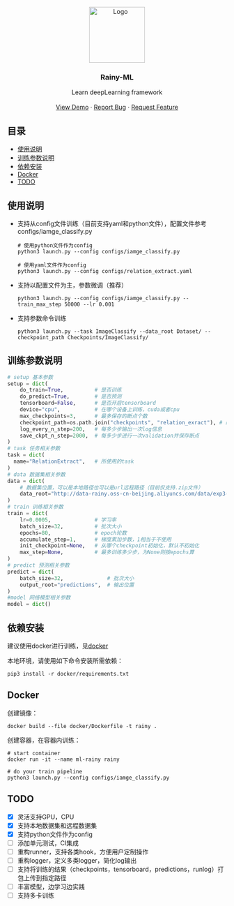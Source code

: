 <div id="top"></div>

<br />
<div align="center">
  <a href="https://github.com/0x404/rainy">
    <img src="http://image-hosting-404.oss-cn-beijing.aliyuncs.com/img/rainy%20(2).png" alt="Logo" width="128" height="128">
  </a>

  <h3 align="center">Rainy-ML</h3>

  <p align="center">
    Learn deepLearning framework
    <br />
    <br />
    <a href="www.0x404.cn">View Demo</a>
    ·
    <a href="https://github.com/0x404/rainy/issues">Report Bug</a>
    ·
    <a href="https://github.com/0x404/rainy/issues">Request Feature</a>
  </p>
</div>

## 目录
   * [使用说明](#使用说明)
   * [训练参数说明](#训练参数说明)
   * [依赖安装](#依赖安装)
   * [Docker](#docker)
   * [TODO](#todo)


## 使用说明

* 支持从config文件训练（目前支持yaml和python文件），配置文件参考configs/iamge_classify.py

  ```shell
  # 使用python文件作为config
  python3 launch.py --config configs/iamge_classify.py

  # 使用yaml文件作为config
  python3 launch.py --config configs/relation_extract.yaml
  ```

* 支持以配置文件为主，参数微调（推荐）

  ```shell
  python3 launch.py --config configs/iamge_classify.py --train_max_step 50000 --lr 0.001
  ```

* 支持参数命令训练

  ```shell
  python3 launch.py --task ImageClassify --data_root Dataset/ --checkpoint_path Checkpoints/ImageClassify/
  ```  

## 训练参数说明

```python
# setup 基本参数
setup = dict(
    do_train=True,          # 是否训练
    do_predict=True,        # 是否预测
    tensorboard=False,      # 是否开启tensorboard
    device="cpu",           # 在哪个设备上训练，cuda或者cpu
    max_checkpoints=3,      # 最多保存的断点个数
    checkpoint_path=os.path.join("checkpoints", "relation_exract"), # 断点保存位置
    log_every_n_step=200,   # 每多少步输出一次log信息
    save_ckpt_n_step=2000,  # 每多少步进行一次validation并保存断点
)
# task 任务相关参数
task = dict(
  name="RelationExtract",   # 所使用的task
)
# data 数据集相关参数
data = dict(
    # 数据集位置，可以是本地路径也可以是url远程路径（目前仅支持.zip文件）
    data_root="http://data-rainy.oss-cn-beijing.aliyuncs.com/data/exp3-data.zip"
)
# train 训练相关参数
train = dict(
    lr=0.0005,              # 学习率
    batch_size=32,          # 批次大小
    epochs=80,              # epoch轮数
    accumulate_step=1,      # 梯度累加步数，1相当于不使用
    init_checkpoint=None,   # 从哪个checkpoint初始化，默认不初始化
    max_step=None,          # 最多训练多少步，为None则按epochs算
)
# predict 预测相关参数
predict = dict(
    batch_size=32,              # 批次大小            
    output_root="predictions",  # 输出位置
)
#model 网络模型相关参数
model = dict()

```

## 依赖安装

建议使用docker进行训练，见[docker](#docker)

本地环境，请使用如下命令安装所需依赖：

```shell
pip3 install -r docker/requirements.txt
```

## Docker

创建镜像：

```shell
docker build --file docker/Dockerfile -t rainy .
```

创建容器，在容器内训练：

```shell
# start container
docker run -it --name ml-rainy rainy

# do your train pipeline
python3 launch.py --config configs/iamge_classify.py

```

## TODO

- [x] 灵活支持GPU，CPU
- [x] 支持本地数据集和远程数据集
- [x] 支持python文件作为config
- [ ] 添加单元测试，CI集成
- [ ] 重构runner，支持各类hook，方便用户定制操作
- [ ] 重构logger，定义多类logger，简化log输出
- [ ] 支持将训练的结果（checkpoints，tensorboard，predictions，runlog）打包上传到指定路径
- [ ] 丰富模型，边学习边实践
- [ ] 支持多卡训练
